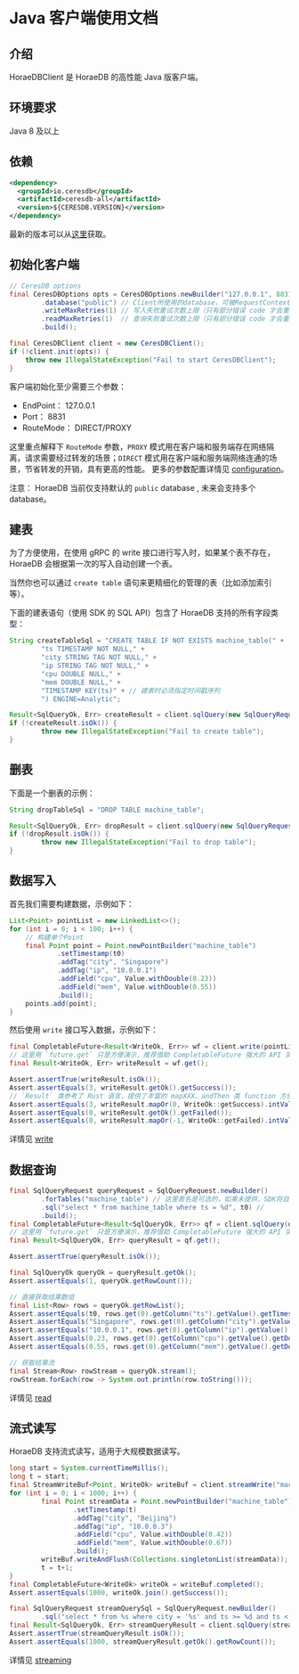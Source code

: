 # Java 客户端使用文档

## 介绍

HoraeDBClient 是 HoraeDB 的高性能 Java 版客户端。

## 环境要求

Java 8 及以上

## 依赖

```xml
<dependency>
  <groupId>io.ceresdb</groupId>
  <artifactId>ceresdb-all</artifactId>
  <version>${CERESDB.VERSION}</version>
</dependency>
```

最新的版本可以从[这里](https://github.com/CeresDB/horaedb-client-java/blob/main/docs/CHANGELOG.md)获取。

## 初始化客户端

```java
// CeresDB options
final CeresDBOptions opts = CeresDBOptions.newBuilder("127.0.0.1", 8831, DIRECT) // 默认 gprc 端口号，DIRECT 模式
        .database("public") // Client所使用的database，可被RequestContext的database覆盖
        .writeMaxRetries(1) // 写入失败重试次数上限（只有部分错误 code 才会重试，比如路由表失效）
        .readMaxRetries(1)  // 查询失败重试次数上限（只有部分错误 code 才会重试，比如路由表失效）
        .build();

final CeresDBClient client = new CeresDBClient();
if (!client.init(opts)) {
    throw new IllegalStateException("Fail to start CeresDBClient");
}
```

客户端初始化至少需要三个参数：

- EndPoint： 127.0.0.1
- Port： 8831
- RouteMode： DIRECT/PROXY

这里重点解释下 `RouteMode` 参数，`PROXY` 模式用在客户端和服务端存在网络隔离，请求需要经过转发的场景；`DIRECT` 模式用在客户端和服务端网络连通的场景，节省转发的开销，具有更高的性能。
更多的参数配置详情见 [configuration](https://github.com/CeresDB/horaedb-client-java/tree/main/docs/configuration.md)。

注意： HoraeDB 当前仅支持默认的 `public` database , 未来会支持多个 database。

## 建表

为了方便使用，在使用 gRPC 的 write 接口进行写入时，如果某个表不存在，HoraeDB 会根据第一次的写入自动创建一个表。

当然你也可以通过 `create table` 语句来更精细化的管理的表（比如添加索引等）。

下面的建表语句（使用 SDK 的 SQL API）包含了 HoraeDB 支持的所有字段类型：

```java
String createTableSql = "CREATE TABLE IF NOT EXISTS machine_table(" +
        "ts TIMESTAMP NOT NULL," +
        "city STRING TAG NOT NULL," +
        "ip STRING TAG NOT NULL," +
        "cpu DOUBLE NULL," +
        "mem DOUBLE NULL," +
        "TIMESTAMP KEY(ts)" + // 建表时必须指定时间戳序列
        ") ENGINE=Analytic";

Result<SqlQueryOk, Err> createResult = client.sqlQuery(new SqlQueryRequest(createTableSql)).get();
if (!createResult.isOk()) {
        throw new IllegalStateException("Fail to create table");
}
```

## 删表

下面是一个删表的示例：

```java
String dropTableSql = "DROP TABLE machine_table";

Result<SqlQueryOk, Err> dropResult = client.sqlQuery(new SqlQueryRequest(dropTableSql)).get();
if (!dropResult.isOk()) {
        throw new IllegalStateException("Fail to drop table");
}
```

## 数据写入

首先我们需要构建数据，示例如下：

```java
List<Point> pointList = new LinkedList<>();
for (int i = 0; i < 100; i++) {
    // 构建单个Point
    final Point point = Point.newPointBuilder("machine_table")
            .setTimestamp(t0)
            .addTag("city", "Singapore")
            .addTag("ip", "10.0.0.1")
            .addField("cpu", Value.withDouble(0.23))
            .addField("mem", Value.withDouble(0.55))
            .build();
    points.add(point);
}
```

然后使用 `write` 接口写入数据，示例如下：

```java
final CompletableFuture<Result<WriteOk, Err>> wf = client.write(pointList);
// 这里用 `future.get` 只是方便演示，推荐借助 CompletableFuture 强大的 API 实现异步编程
final Result<WriteOk, Err> writeResult = wf.get();

Assert.assertTrue(writeResult.isOk());
Assert.assertEquals(3, writeResult.getOk().getSuccess());
// `Result` 类参考了 Rust 语言，提供了丰富的 mapXXX、andThen 类 function 方便对结果值进行转换，提高编程效率，欢迎参考 API 文档使用
Assert.assertEquals(3, writeResult.mapOr(0, WriteOk::getSuccess).intValue());
Assert.assertEquals(0, writeResult.getOk().getFailed());
Assert.assertEquals(0, writeResult.mapOr(-1, WriteOk::getFailed).intValue());
```

详情见 [write](https://github.com/CeresDB/horaedb-client-java/tree/main/docs/write.md)

## 数据查询

```java
final SqlQueryRequest queryRequest = SqlQueryRequest.newBuilder()
        .forTables("machine_table") // 这里表名是可选的，如果未提供，SDK将自动解析SQL填充表名并自动路由
        .sql("select * from machine_table where ts = %d", t0) //
        .build();
final CompletableFuture<Result<SqlQueryOk, Err>> qf = client.sqlQuery(queryRequest);
// 这里用 `future.get` 只是方便演示，推荐借助 CompletableFuture 强大的 API 实现异步编程
final Result<SqlQueryOk, Err> queryResult = qf.get();

Assert.assertTrue(queryResult.isOk());

final SqlQueryOk queryOk = queryResult.getOk();
Assert.assertEquals(1, queryOk.getRowCount());

// 直接获取结果数组
final List<Row> rows = queryOk.getRowList();
Assert.assertEquals(t0, rows.get(0).getColumn("ts").getValue().getTimestamp());
Assert.assertEquals("Singapore", rows.get(0).getColumn("city").getValue().getString());
Assert.assertEquals("10.0.0.1", rows.get(0).getColumn("ip").getValue().getString());
Assert.assertEquals(0.23, rows.get(0).getColumn("cpu").getValue().getDouble(), 0.0000001);
Assert.assertEquals(0.55, rows.get(0).getColumn("mem").getValue().getDouble(), 0.0000001);

// 获取结果流
final Stream<Row> rowStream = queryOk.stream();
rowStream.forEach(row -> System.out.println(row.toString()));
```

详情见 [read](https://github.com/CeresDB/horaedb-client-java/tree/main/docs/read.md)

## 流式读写

HoraeDB 支持流式读写，适用于大规模数据读写。

```java
long start = System.currentTimeMillis();
long t = start;
final StreamWriteBuf<Point, WriteOk> writeBuf = client.streamWrite("machine_table");
for (int i = 0; i < 1000; i++) {
        final Point streamData = Point.newPointBuilder("machine_table")
                .setTimestamp(t)
                .addTag("city", "Beijing")
                .addTag("ip", "10.0.0.3")
                .addField("cpu", Value.withDouble(0.42))
                .addField("mem", Value.withDouble(0.67))
                .build();
        writeBuf.writeAndFlush(Collections.singletonList(streamData));
        t = t+1;
}
final CompletableFuture<WriteOk> writeOk = writeBuf.completed();
Assert.assertEquals(1000, writeOk.join().getSuccess());

final SqlQueryRequest streamQuerySql = SqlQueryRequest.newBuilder()
        .sql("select * from %s where city = '%s' and ts >= %d and ts < %d", "machine_table", "Beijing", start, t).build();
final Result<SqlQueryOk, Err> streamQueryResult = client.sqlQuery(streamQuerySql).get();
Assert.assertTrue(streamQueryResult.isOk());
Assert.assertEquals(1000, streamQueryResult.getOk().getRowCount());
```

详情见 [streaming](https://github.com/CeresDB/horaedb-client-java/tree/main/docs/streaming.md)
